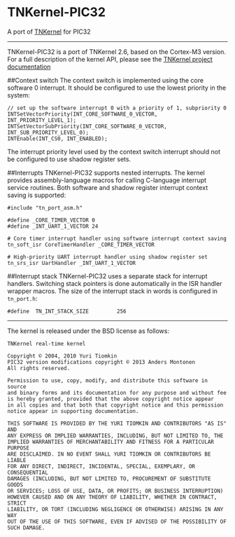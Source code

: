 TNKernel-PIC32
==============

A port of [TNKernel](http://www.tnkernel.com/ "TNKernel") for PIC32

---
TNKernel-PIC32 is a port of TNKernel 2.6, based on the Cortex-M3 version. For a full description of the kernel API, please see the [TNKernel project documentation](http://www.tnkernel.com/tn_description.html "TNKernel project documentation")

##Context switch
The context switch is implemented using the core software 0 interrupt. It should be configured to use the lowest priority in the system:

    // set up the software interrupt 0 with a priority of 1, subpriority 0
    INTSetVectorPriority(INT_CORE_SOFTWARE_0_VECTOR, INT_PRIORITY_LEVEL_1);
    INTSetVectorSubPriority(INT_CORE_SOFTWARE_0_VECTOR, INT_SUB_PRIORITY_LEVEL_0);
    INTEnable(INT_CS0, INT_ENABLED);

The interrupt priority level used by the context switch interrupt should not be configured to use shadow register sets.

##Interrupts
TNKernel-PIC32 supports nested interrupts. The kernel provides assembly-language macros for calling C-language interrupt service routines. Both software and shadow register interrupt context saving is supported:

    #include "tn_port_asm.h"
    
    #define _CORE_TIMER_VECTOR 0
    #define _INT_UART_1_VECTOR 24
    
    # Core timer interrupt handler using software interrupt context saving
    tn_soft_isr CoreTimerHandler _CORE_TIMER_VECTOR
    
    # High-priority UART interrupt handler using shadow register set
    tn_srs_isr UartHandler _INT_UART_1_VECTOR

##Interrupt stack
TNKernel-PIC32 uses a separate stack for interrupt handlers. Switching stack pointers is done automatically in the ISR handler wrapper macros. The size of the interrupt stack in words is configured in `tn_port.h`:

    #define  TN_INT_STACK_SIZE         256
 
---

The kernel is released under the BSD license as follows:

    TNKernel real-time kernel

    Copyright © 2004, 2010 Yuri Tiomkin
    PIC32 version modifications copyright © 2013 Anders Montonen
    All rights reserved.

    Permission to use, copy, modify, and distribute this software in source
    and binary forms and its documentation for any purpose and without fee
    is hereby granted, provided that the above copyright notice appear
    in all copies and that both that copyright notice and this permission
    notice appear in supporting documentation.

    THIS SOFTWARE IS PROVIDED BY THE YURI TIOMKIN AND CONTRIBUTORS "AS IS" AND
    ANY EXPRESS OR IMPLIED WARRANTIES, INCLUDING, BUT NOT LIMITED TO, THE
    IMPLIED WARRANTIES OF MERCHANTABILITY AND FITNESS FOR A PARTICULAR PURPOSE
    ARE DISCLAIMED. IN NO EVENT SHALL YURI TIOMKIN OR CONTRIBUTORS BE LIABLE
    FOR ANY DIRECT, INDIRECT, INCIDENTAL, SPECIAL, EXEMPLARY, OR CONSEQUENTIAL
    DAMAGES (INCLUDING, BUT NOT LIMITED TO, PROCUREMENT OF SUBSTITUTE GOODS
    OR SERVICES; LOSS OF USE, DATA, OR PROFITS; OR BUSINESS INTERRUPTION)
    HOWEVER CAUSED AND ON ANY THEORY OF LIABILITY, WHETHER IN CONTRACT, STRICT
    LIABILITY, OR TORT (INCLUDING NEGLIGENCE OR OTHERWISE) ARISING IN ANY WAY
    OUT OF THE USE OF THIS SOFTWARE, EVEN IF ADVISED OF THE POSSIBILITY OF
    SUCH DAMAGE.
